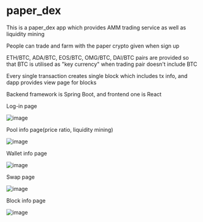 # paper_dex

This is a paper_dex app which provides AMM trading service as well as liquidity mining

People can trade and farm with the paper crypto given when sign up

ETH/BTC, ADA/BTC, EOS/BTC, OMG/BTC, DAI/BTC pairs are provided so that BTC is utilised as "key currency" when trading pair doesn't include BTC

Every single transaction creates single block which includes tx info, and dapp provides view page for blocks

Backend framework is Spring Boot, and frontend one is React


Log-in page


![image](https://user-images.githubusercontent.com/73169711/145533805-c5df04ae-5311-48d1-b036-f69878a17380.png)



Pool info page(price ratio, liquidity mining)


![image](https://user-images.githubusercontent.com/73169711/145533916-28a22895-65e8-4d66-9c9f-43e7af52e3cd.png)


Wallet info page


![image](https://user-images.githubusercontent.com/73169711/145533966-d9b38140-2ecc-4a67-bfa6-c08dcbf5eee1.png)


Swap page


![image](https://user-images.githubusercontent.com/73169711/145533624-04f44b31-faa1-4b62-96f5-39cdfbd145b7.png)


Block info page


![image](https://user-images.githubusercontent.com/73169711/145533572-edbeab03-72a1-4ed1-9c27-44dbc297e420.png)

